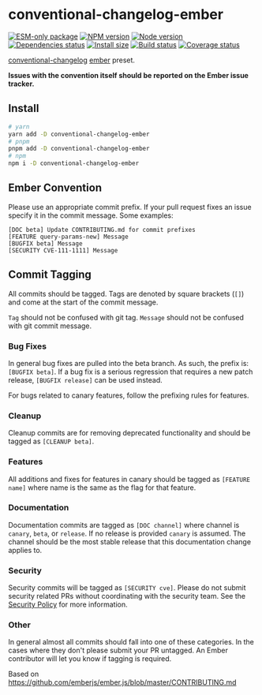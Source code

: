 # conventional-changelog-ember

[![ESM-only package][package]][package-url]
[![NPM version][npm]][npm-url]
[![Node version][node]][node-url]
[![Dependencies status][deps]][deps-url]
[![Install size][size]][size-url]
[![Build status][build]][build-url]
[![Coverage status][coverage]][coverage-url]

[package]: https://img.shields.io/badge/package-ESM--only-ffe536.svg
[package-url]: https://nodejs.org/api/esm.html

[npm]: https://img.shields.io/npm/v/conventional-changelog-ember.svg
[npm-url]: https://npmjs.com/package/conventional-changelog-ember

[node]: https://img.shields.io/node/v/conventional-changelog-ember.svg
[node-url]: https://nodejs.org

[deps]: https://img.shields.io/librariesio/release/npm/conventional-changelog-ember
[deps-url]: https://libraries.io/npm/conventional-changelog-ember/tree

[size]: https://packagephobia.com/badge?p=conventional-changelog-ember
[size-url]: https://packagephobia.com/result?p=conventional-changelog-ember

[build]: https://img.shields.io/github/actions/workflow/status/nholuongut/conventional-changelog/tests.yaml?branch=master
[build-url]: https://github.com/nholuongut/conventional-changelog/actions

[coverage]: https://coveralls.io/repos/github/nholuongut/conventional-changelog/badge.svg?branch=master
[coverage-url]: https://coveralls.io/github/nholuongut/conventional-changelog?branch=master

[conventional-changelog](https://github.com/nholuongut/conventional-changelog) [ember](https://github.com/emberjs/ember.js) preset.

**Issues with the convention itself should be reported on the Ember issue tracker.**

## Install

```bash
# yarn
yarn add -D conventional-changelog-ember
# pnpm
pnpm add -D conventional-changelog-ember
# npm
npm i -D conventional-changelog-ember
```

## Ember Convention

Please use an appropriate commit prefix.
If your pull request fixes an issue specify it in the commit message. Some examples:

  ```
  [DOC beta] Update CONTRIBUTING.md for commit prefixes
  [FEATURE query-params-new] Message
  [BUGFIX beta] Message
  [SECURITY CVE-111-1111] Message
  ```

## Commit Tagging

All commits should be tagged. Tags are denoted by square brackets (`[]`) and come at the start of the commit message.

`Tag` should not be confused with git tag.
`Message` should not be confused with git commit message.

### Bug Fixes

In general bug fixes are pulled into the beta branch. As such, the prefix is: `[BUGFIX beta]`. If a bug fix is a serious regression that requires a new patch release, `[BUGFIX release]` can be used instead.

For bugs related to canary features, follow the prefixing rules for features.

### Cleanup

Cleanup commits are for removing deprecated functionality and should be tagged
as `[CLEANUP beta]`.

### Features

All additions and fixes for features in canary should be tagged as `[FEATURE name]` where name is the same as the flag for that feature.

### Documentation

Documentation commits are tagged as `[DOC channel]` where channel is `canary`,
`beta`, or `release`. If no release is provided `canary` is assumed. The channel should be the most stable release that this documentation change applies to.

### Security

Security commits will be tagged as `[SECURITY cve]`. Please do not submit security related PRs without coordinating with the security team. See the [Security Policy](http://emberjs.com/security/) for more information.

### Other

In general almost all commits should fall into one of these categories. In the cases where they don't please submit your PR untagged. An Ember contributor will let you know if tagging is required.

Based on https://github.com/emberjs/ember.js/blob/master/CONTRIBUTING.md
